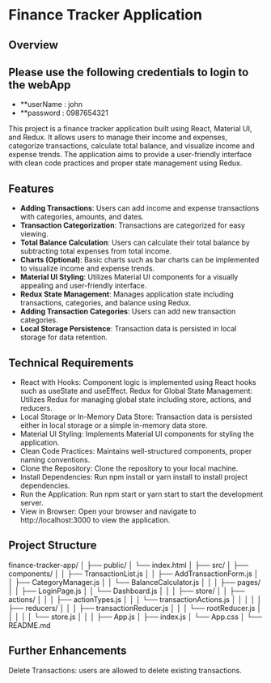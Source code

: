 # Finance Tracker Application

## Overview

## Please use the following credentials to login to the webApp

- \*\*userName : john
- \*\*password : 0987654321

This project is a finance tracker application built using React, Material UI, and Redux. It allows users to manage their income and expenses, categorize transactions, calculate total balance, and visualize income and expense trends. The application aims to provide a user-friendly interface with clean code practices and proper state management using Redux.

## Features

- **Adding Transactions**: Users can add income and expense transactions with categories, amounts, and dates.
- **Transaction Categorization**: Transactions are categorized for easy viewing.
- **Total Balance Calculation**: Users can calculate their total balance by subtracting total expenses from total income.
- **Charts (Optional)**: Basic charts such as bar charts can be implemented to visualize income and expense trends.
- **Material UI Styling**: Utilizes Material UI components for a visually appealing and user-friendly interface.
- **Redux State Management**: Manages application state including transactions, categories, and balance using Redux.
- **Adding Transaction Categories**: Users can add new transaction categories.
- **Local Storage Persistence**: Transaction data is persisted in local storage for data retention.

## Technical Requirements

- React with Hooks: Component logic is implemented using React hooks such as useState and useEffect.
  Redux for Global State Management: Utilizes Redux for managing global state including store, actions, and reducers.
- Local Storage or In-Memory Data Store: Transaction data is persisted either in local storage or a simple in-memory data store.
- Material UI Styling: Implements Material UI components for styling the application.
- Clean Code Practices: Maintains well-structured components, proper naming conventions.
- Clone the Repository: Clone the repository to your local machine.
- Install Dependencies: Run npm install or yarn install to install project dependencies.
- Run the Application: Run npm start or yarn start to start the development server.
- View in Browser: Open your browser and navigate to http://localhost:3000 to view the application.

## Project Structure

finance-tracker-app/
│
├── public/
│ └── index.html
│
├── src/
│ ├── components/
│ │ ├── TransactionList.js
│ │ ├── AddTransactionForm.js
│ │ ├── CategoryManager.js
│ │ └── BalanceCalculator.js
│ │
│ ├── pages/
│ │ ├── LoginPage.js
│ │ └── Dashboard.js
│ │
│ ├── store/
│ │ ├── actions/
│ │ │ ├── actionTypes.js
│ │ │ └── transactionActions.js
│ │ │
│ │ ├── reducers/
│ │ │ ├── transactionReducer.js
│ │ │ └── rootReducer.js
│ │ │
│ │ └── store.js
│ │
│ ├── App.js
│ ├── index.js
│ └── App.css
│
└── README.md

## Further Enhancements

Delete Transactions: users are allowed to delete existing transactions.

